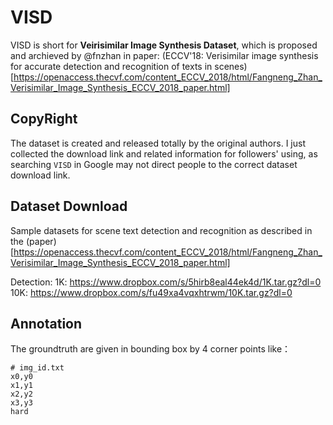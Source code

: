 # VISD
VISD is short for **Veirisimilar Image Synthesis Dataset**, which is proposed and archieved by @fnzhan in paper: (ECCV'18: Verisimilar image synthesis for accurate detection and recognition of texts in scenes)[https://openaccess.thecvf.com/content_ECCV_2018/html/Fangneng_Zhan_Verisimilar_Image_Synthesis_ECCV_2018_paper.html]

## CopyRight
The dataset is created and released totally by the original authors. I just collected the download link and related information for followers' using, as searching `VISD` in Google may not direct people to the correct dataset download link.

## Dataset Download
Sample datasets for scene text detection and recognition as described in the (paper) [https://openaccess.thecvf.com/content_ECCV_2018/html/Fangneng_Zhan_Verisimilar_Image_Synthesis_ECCV_2018_paper.html]

Detection:
1K: https://www.dropbox.com/s/5hirb8eal44ek4d/1K.tar.gz?dl=0
10K: https://www.dropbox.com/s/fu49xa4vqxhtrwm/10K.tar.gz?dl=0

## Annotation
The groundtruth are given in bounding box by 4 corner points like：
```
# img_id.txt
x0,y0
x1,y1
x2,y2
x3,y3
hard
```
